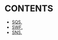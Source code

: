 # CONTENTS

- [SQS.](https://github.com/Nouvellie/amazon-1st/blob/amazon/course/05.applications/sqs.md)
- [SWF.](https://github.com/Nouvellie/amazon-1st/blob/amazon/course/05.applications/swf.md)
- [SNS.](https://github.com/Nouvellie/amazon-1st/blob/amazon/course/05.applications/sns.md)